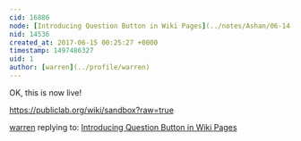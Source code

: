 ```yaml
---
cid: 16886
node: [Introducing Question Button in Wiki Pages](../notes/Ashan/06-14-2017/introducing-question-button-in-wiki-pages)
nid: 14536
created_at: 2017-06-15 00:25:27 +0000
timestamp: 1497486327
uid: 1
author: [warren](../profile/warren)
---
```


OK, this is now live!

https://publiclab.org/wiki/sandbox?raw=true

[warren](../profile/warren) replying to: [Introducing Question Button in Wiki Pages](../notes/Ashan/06-14-2017/introducing-question-button-in-wiki-pages)

